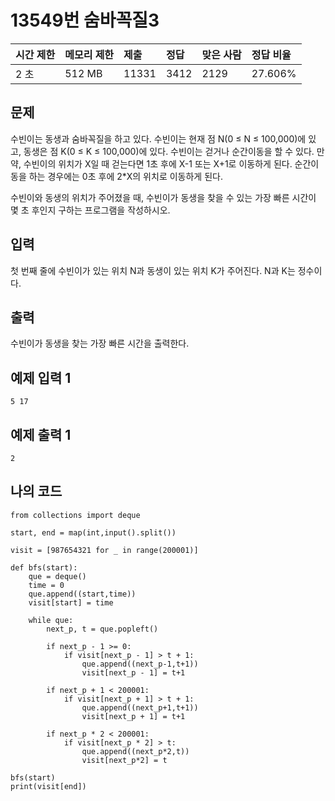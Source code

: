 # 13549번 숨바꼭질3 

| 시간 제한 | 메모리 제한 | 제출  | 정답 | 맞은 사람 | 정답 비율 |
| :-------- | :---------- | :---- | :--- | :-------- | :-------- |
| 2 초      | 512 MB      | 11331 | 3412 | 2129      | 27.606%   |

## 문제

수빈이는 동생과 숨바꼭질을 하고 있다. 수빈이는 현재 점 N(0 ≤ N ≤ 100,000)에 있고, 동생은 점 K(0 ≤ K ≤ 100,000)에 있다. 수빈이는 걷거나 순간이동을 할 수 있다. 만약, 수빈이의 위치가 X일 때 걷는다면 1초 후에 X-1 또는 X+1로 이동하게 된다. 순간이동을 하는 경우에는 0초 후에 2*X의 위치로 이동하게 된다.

수빈이와 동생의 위치가 주어졌을 때, 수빈이가 동생을 찾을 수 있는 가장 빠른 시간이 몇 초 후인지 구하는 프로그램을 작성하시오.

## 입력

첫 번째 줄에 수빈이가 있는 위치 N과 동생이 있는 위치 K가 주어진다. N과 K는 정수이다.

## 출력

수빈이가 동생을 찾는 가장 빠른 시간을 출력한다.

## 예제 입력 1 

```
5 17
```

## 예제 출력 1 

```
2
```

## 나의 코드

```
from collections import deque

start, end = map(int,input().split())

visit = [987654321 for _ in range(200001)]

def bfs(start):
    que = deque()
    time = 0
    que.append((start,time))
    visit[start] = time

    while que:
        next_p, t = que.popleft()

        if next_p - 1 >= 0:
            if visit[next_p - 1] > t + 1:
                que.append((next_p-1,t+1))
                visit[next_p - 1] = t+1

        if next_p + 1 < 200001:
            if visit[next_p + 1] > t + 1:
                que.append((next_p+1,t+1))
                visit[next_p + 1] = t+1

        if next_p * 2 < 200001:
            if visit[next_p * 2] > t:
                que.append((next_p*2,t))
                visit[next_p*2] = t

bfs(start)
print(visit[end])
```

